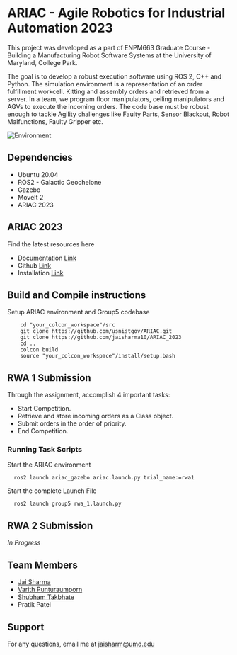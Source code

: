 
# ARIAC - Agile Robotics for Industrial Automation 2023

This project was developed as a part of ENPM663 Graduate Course - Building a Manufacturing Robot Software Systems at the University of Maryland, College Park.

The goal is to develop a robust execution software using ROS 2, C++ and Python. The simulation environment is a representation of an order fulfillment workcell. Kitting and assembly orders and retrieved from a server.  In a team, we program floor manipulators, ceiling manipulators and AGVs to execute the incoming orders. The code base must be robust enough to tackle Agility challenges like Faulty Parts, Sensor Blackout, Robot Malfunctions, Faulty Gripper etc.

![Environment](https://www.nist.gov/sites/default/files/styles/2800_x_2800_limit/public/images/2023/01/13/environment.png?itok=1FHdvs4c)

## Dependencies

- Ubuntu 20.04
- ROS2 - Galactic Geochelone
- Gazebo
- MoveIt 2
- ARIAC 2023

## ARIAC 2023

Find the latest resources here
  - Documentation [Link](https://ariac.readthedocs.io/en/latest/index.html)<br>
  - Github [Link](https://github.com/usnistgov/ARIAC)<br>
  - Installation [Link](https://ariac.readthedocs.io/en/latest/getting_started/installation.html)<br>


## Build and Compile instructions

Setup ARIAC environment and Group5 codebase

```
    cd "your_colcon_workspace"/src
    git clone https://github.com/usnistgov/ARIAC.git
    git clone https://github.com/jaisharma10/ARIAC_2023
    cd ..
    colcon build
    source "your_colcon_workspace"/install/setup.bash
```
 

## RWA 1 Submission

Through the assignment, accomplish 4 important tasks:
- Start Competition.
- Retrieve and store incoming orders as a Class object.
- Submit orders in the order of priority.
- End Competition.

### **Running Task Scripts**

Start the ARIAC environment

```
  ros2 launch ariac_gazebo ariac.launch.py trial_name:=rwa1
```

Start the complete Launch File

```
  ros2 launch group5 rwa_1.launch.py 
```

## RWA 2 Submission

*In Progress*

## Team Members

* [Jai Sharma](https://github.com/SaumilShah66)
* [Varith Punturaumporn](https://github.com/varithpu)
* [Shubham Takbhate](https://github.com/Shubhamtakbhate1998)
* Pratik Patel


## Support

For any questions, email me at jaisharm@umd.edu